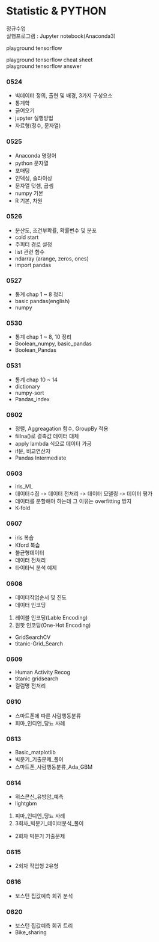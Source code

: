# Statistic & PYTHON   
정규수업   
실행프로그램 : Jupyter notebook(Anaconda3)    
    
playground tensorflow    

playground tensorflow cheat sheet    
playground tensorflow answer    
      
   
### 0524   
- 빅데이터 정의, 출현 및 배경, 3가지 구성요소   
- 통계학   
- 긁어오기   
- jupyter 실행방법   
- 자료형(정수, 문자열)   

### 0525   
- Anaconda 명령어   
- python 문자열   
- 포매팅   
- 인덱싱, 슬라이싱   
- 문자열 덧셈, 곱셈   
- numpy 기본   
- R 기본, 차원   
    
### 0526
- 분산도, 조건부확률, 확률변수 및 분포
- cold start
- 주피터 경로 설정
- list 관련 함수
- ndarray (arange, zeros, ones)
- import pandas

### 0527
- 통계 chap 1 ~ 8 정리
- basic pandas(english)
- numpy

### 0530
- 통계 chap 1 ~ 8, 10 정리
- Boolean_numpy, basic_pandas
- Boolean_Pandas

### 0531
* 통계 chap 10 ~ 14
* dictionary
* numpy-sort   
* Pandas_index
   
### 0602
* 정렬, Aggreagation 함수, GroupBy 적용
* fillna()로 결측값 데이터 대체
* apply lambda 식으로 데이터 가공
* if문, 비교연산자
* Pandas Intermediate

### 0603
* iris_ML
* 데이터수집 -> 데이터 전처리 -> 데이터 모델링 -> 데이터 평가
* 데이터를 분할해야 하는데 그 이유는 overfitting 방지
* K-fold
    
### 0607
* iris 복습
* Kford 복습
* 불균형데이터
* 데이터 전처리
* 타이타닉 분석 예제   

### 0608
* 데이터작업순서 및 진도
* 데이터 인코딩
1) 레이블 인코딩(Lable Encoding)
2) 원핫 인코딩(One-Hot Encoding)
* GridSearchCV
* titanic-Grid_Search    

### 0609
* Human Activity Recog
* titanic gridsearch
* 컬럼명 전처리   

### 0610
* 스마트폰에 따른 사람행동분류
* 피마_인디언_당뇨 사례

### 0613
* Basic_matplotlib
* 빅분기_기출문제_풀이
* 스마트폰_사람행동분류_Ada_GBM

### 0614
* 위스콘신_유방암_예측
* lightgbm
1) 피마_인디언_당뇨 사례
2) 3회차_빅분기_데이터분석_풀이
* 2회차 빅분기 기출문제

### 0615
* 2회차 작업형 2유형

### 0616
* 보스턴 집값예측 회귀 분석

### 0620
* 보스턴 집값예측 회귀 트리
* Bike_sharing
